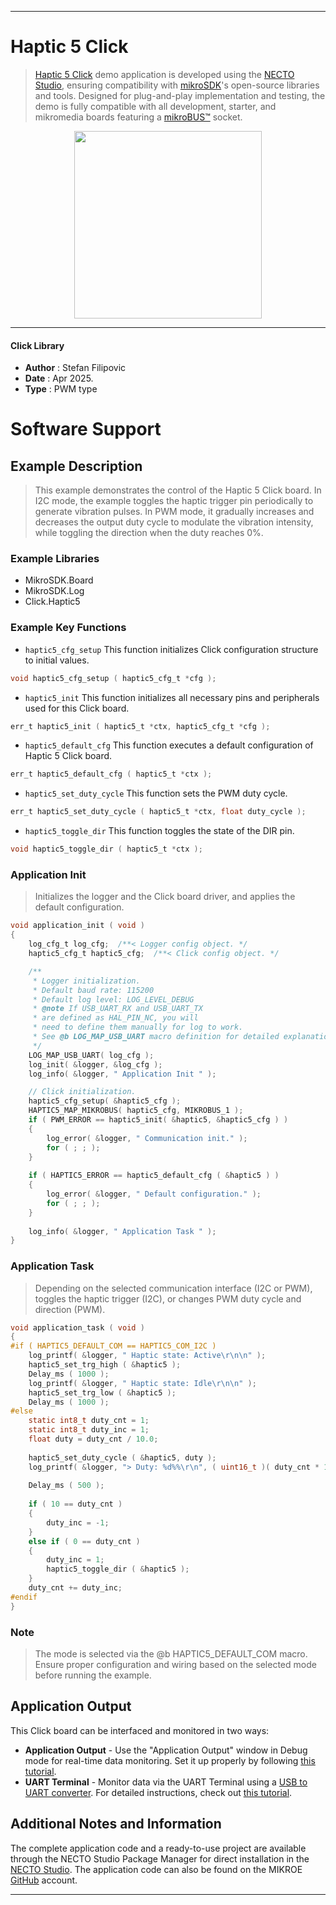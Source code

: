 
---
# Haptic 5 Click

> [Haptic 5 Click](https://www.mikroe.com/?pid_product=MIKROE-6576) demo application is developed using
the [NECTO Studio](https://www.mikroe.com/necto), ensuring compatibility with [mikroSDK](https://www.mikroe.com/mikrosdk)'s
open-source libraries and tools. Designed for plug-and-play implementation and testing, the demo is fully compatible with
all development, starter, and mikromedia boards featuring a [mikroBUS&trade;](https://www.mikroe.com/mikrobus) socket.

<p align="center">
  <img src="https://www.mikroe.com/?pid_product=MIKROE-6576&image=1" height=300px>
</p>

---

#### Click Library

- **Author**        : Stefan Filipovic
- **Date**          : Apr 2025.
- **Type**          : PWM type

# Software Support

## Example Description

> This example demonstrates the control of the Haptic 5 Click board.
In I2C mode, the example toggles the haptic trigger pin periodically to generate vibration pulses.
In PWM mode, it gradually increases and decreases the output duty cycle to modulate the vibration intensity,
while toggling the direction when the duty reaches 0%.

### Example Libraries

- MikroSDK.Board
- MikroSDK.Log
- Click.Haptic5

### Example Key Functions

- `haptic5_cfg_setup` This function initializes Click configuration structure to initial values.
```c
void haptic5_cfg_setup ( haptic5_cfg_t *cfg );
```

- `haptic5_init` This function initializes all necessary pins and peripherals used for this Click board.
```c
err_t haptic5_init ( haptic5_t *ctx, haptic5_cfg_t *cfg );
```

- `haptic5_default_cfg` This function executes a default configuration of Haptic 5 Click board.
```c
err_t haptic5_default_cfg ( haptic5_t *ctx );
```

- `haptic5_set_duty_cycle` This function sets the PWM duty cycle.
```c
err_t haptic5_set_duty_cycle ( haptic5_t *ctx, float duty_cycle );
```

- `haptic5_toggle_dir` This function toggles the state of the DIR pin.
```c
void haptic5_toggle_dir ( haptic5_t *ctx );
```

### Application Init

> Initializes the logger and the Click board driver, and applies the default configuration.

```c
void application_init ( void )
{
    log_cfg_t log_cfg;  /**< Logger config object. */
    haptic5_cfg_t haptic5_cfg;  /**< Click config object. */

    /** 
     * Logger initialization.
     * Default baud rate: 115200
     * Default log level: LOG_LEVEL_DEBUG
     * @note If USB_UART_RX and USB_UART_TX 
     * are defined as HAL_PIN_NC, you will 
     * need to define them manually for log to work. 
     * See @b LOG_MAP_USB_UART macro definition for detailed explanation.
     */
    LOG_MAP_USB_UART( log_cfg );
    log_init( &logger, &log_cfg );
    log_info( &logger, " Application Init " );

    // Click initialization.
    haptic5_cfg_setup( &haptic5_cfg );
    HAPTIC5_MAP_MIKROBUS( haptic5_cfg, MIKROBUS_1 );
    if ( PWM_ERROR == haptic5_init( &haptic5, &haptic5_cfg ) )
    {
        log_error( &logger, " Communication init." );
        for ( ; ; );
    }
    
    if ( HAPTIC5_ERROR == haptic5_default_cfg ( &haptic5 ) )
    {
        log_error( &logger, " Default configuration." );
        for ( ; ; );
    }
    
    log_info( &logger, " Application Task " );
}
```

### Application Task

> Depending on the selected communication interface (I2C or PWM), toggles the haptic trigger (I2C),
or changes PWM duty cycle and direction (PWM).

```c
void application_task ( void )
{
#if ( HAPTIC5_DEFAULT_COM == HAPTIC5_COM_I2C )
    log_printf( &logger, " Haptic state: Active\r\n\n" );
    haptic5_set_trg_high ( &haptic5 );
    Delay_ms ( 1000 );
    log_printf( &logger, " Haptic state: Idle\r\n\n" );
    haptic5_set_trg_low ( &haptic5 );
    Delay_ms ( 1000 );
#else
    static int8_t duty_cnt = 1;
    static int8_t duty_inc = 1;
    float duty = duty_cnt / 10.0;
    
    haptic5_set_duty_cycle ( &haptic5, duty );
    log_printf( &logger, "> Duty: %d%%\r\n", ( uint16_t )( duty_cnt * 10 ) );
    
    Delay_ms ( 500 );
    
    if ( 10 == duty_cnt ) 
    {
        duty_inc = -1;
    }
    else if ( 0 == duty_cnt ) 
    {
        duty_inc = 1;
        haptic5_toggle_dir ( &haptic5 );
    }
    duty_cnt += duty_inc;
#endif
}
```

### Note

> The mode is selected via the @b HAPTIC5_DEFAULT_COM macro. Ensure proper configuration and wiring 
based on the selected mode before running the example.

## Application Output

This Click board can be interfaced and monitored in two ways:
- **Application Output** - Use the "Application Output" window in Debug mode for real-time data monitoring.
Set it up properly by following [this tutorial](https://www.youtube.com/watch?v=ta5yyk1Woy4).
- **UART Terminal** - Monitor data via the UART Terminal using
a [USB to UART converter](https://www.mikroe.com/click/interface/usb?interface*=uart,uart). For detailed instructions,
check out [this tutorial](https://help.mikroe.com/necto/v2/Getting%20Started/Tools/UARTTerminalTool).

## Additional Notes and Information

The complete application code and a ready-to-use project are available through the NECTO Studio Package Manager for 
direct installation in the [NECTO Studio](https://www.mikroe.com/necto). The application code can also be found on
the MIKROE [GitHub](https://github.com/MikroElektronika/mikrosdk_click_v2) account.

---
